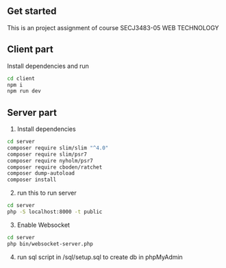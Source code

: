 ## Get started
This is an project assignment of course SECJ3483-05 WEB TECHNOLOGY

## Client part
Install dependencies and run 
```bash
cd client
npm i
npm run dev
```

## Server part
1. Install dependencies
```bash
cd server
composer require slim/slim "^4.0"
composer require slim/psr7
composer require nyholm/psr7
composer require cboden/ratchet
composer dump-autoload
composer install
```

2. run this to run server 
```bash 
cd server
php -S localhost:8000 -t public
```

3. Enable Websocket 
```bash
cd server
php bin/websocket-server.php 
```

4. run sql script in /sql/setup.sql to create db in phpMyAdmin


